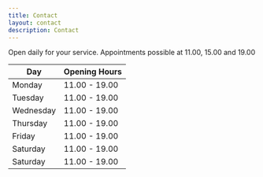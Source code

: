 ```yaml
---
title: Contact
layout: contact
description: Contact
---
```


Open daily for your service. Appointments possible at 11.00, 15.00 and 19.00

| Day       | Opening Hours   |
|-----------|-----------------|
| Monday    | 11.00 - 19.00   |
| Tuesday   | 11.00 - 19.00   |
| Wednesday | 11.00 - 19.00   |
| Thursday  | 11.00 - 19.00   |
| Friday    | 11.00 - 19.00   |
| Saturday  | 11.00 - 19.00   |
| Saturday  | 11.00 - 19.00   |
